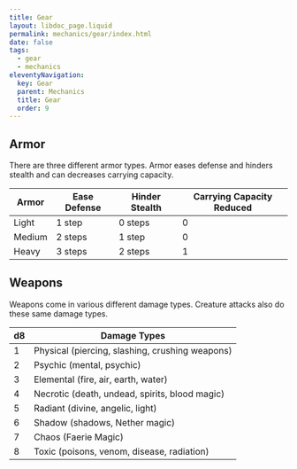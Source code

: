 ```yaml
---
title: Gear
layout: libdoc_page.liquid
permalink: mechanics/gear/index.html
date: false
tags:
  - gear
  - mechanics
eleventyNavigation:
  key: Gear
  parent: Mechanics
  title: Gear
  order: 9
---
```


## Armor

There are three different armor types. Armor eases defense and hinders stealth and can decreases carrying capacity.

| Armor  | Ease Defense | Hinder Stealth | Carrying Capacity Reduced |
| ------ | ------------ | -------------- | ------------------------- |
| Light  | 1 step       | 0 steps        | 0                         |
| Medium | 2 steps      | 1 step         | 0                         |
| Heavy  | 3 steps      | 2 steps        | 1                         |

## Weapons

Weapons come in various different damage types. Creature attacks also do these same damage types.

| d8  | Damage Types                                    |
| --- | ----------------------------------------------- |
| 1   | Physical (piercing, slashing, crushing weapons) |
| 2   | Psychic (mental, psychic)                       |
| 3   | Elemental (fire, air, earth, water)             |
| 4   | Necrotic (death, undead, spirits, blood magic)  |
| 5   | Radiant (divine, angelic, light)                |
| 6   | Shadow (shadows, Nether magic)                  |
| 7   | Chaos (Faerie Magic)                            |
| 8   | Toxic (poisons, venom, disease, radiation)      |
